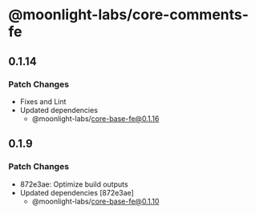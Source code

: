 # @moonlight-labs/core-comments-fe

## 0.1.14

### Patch Changes

- Fixes and Lint
- Updated dependencies
  - @moonlight-labs/core-base-fe@0.1.16

## 0.1.9

### Patch Changes

- 872e3ae: Optimize build outputs
- Updated dependencies [872e3ae]
  - @moonlight-labs/core-base-fe@0.1.10

